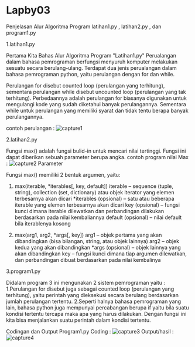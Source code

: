 # Lapby03
Penjelasan Alur Algoritma Program latihan1.py , latihan2.py , dan program1.py

1.latihan1.py

Pertama Kita Bahas Alur Algoritma Program "Latihan1.py"
Perualangan dalam bahasa pemrograman berfungsi menyuruh komputer melakukan sesuatu secara berulang-ulang. Terdapat dua jenis perualangan dalam bahasa pemrograman python, yaitu perulangan dengan for dan while.

Perulangan for disebut counted loop (perulangan yang terhitung), sementara perulangan while disebut uncounted loop (perulangan yang tak terhitung). Perbedaannya adalah perulangan for biasanya digunakan untuk mengulangi kode yang sudah diketahui banyak perulangannya. Sementara while untuk perulangan yang memiliki syarat dan tidak tentu berapa banyak perulangannya.

contoh perulangan :
![capture1](https://user-images.githubusercontent.com/46735232/52991188-3434c100-343e-11e9-8a61-3c11146b99b2.JPG)

2.latihan2.py

Fungsi max() adalah fungsi bulid-in untuk mencari nilai tertinggi. Fungsi ini dapat diberikan sebuah parameter berupa angka. 
contoh program nilai Max :
![capture2](https://user-images.githubusercontent.com/46735232/52991297-ac9b8200-343e-11e9-8bbc-90878adf99c2.JPG)
Parameter

Fungsi max() memiliki 2 bentuk argumen, yaitu:

1. max(iterable, *iterables[, key, default])
iterable – sequence (tuple, string), collection (set, dictionary) atau objek iterator yang elemen terbesarnya akan dicari
*iterables (opsional) – satu atau beberapa iterable yang elemen terbesarnya akan dicari
key (opsional) – fungsi kunci dimana iterable dilewatkan dan perbandingan dilakukan berdasarkan pada nilai kembaliannya
default (opsional) – nilai default bila iterablenya kosong

2. max(arg1, arg2, *args[, key])
arg1 – objek pertama yang akan dibandingkan (bisa bilangan, string, atau objek lainnya)
arg2 – objek kedua yang akan dibandingkan
*args (opsional) – objek lainnya yang akan dibandingkan
key – fungsi kunci dimana tiap argumen dilewatkan, dan perbandingan dibuat berdasarkan pada nilai kembalinya

3.program1.py

Didalam program 3 ini mengunakan 2 sistem pemrograman yaitu :
1.Perulangan for disebut juga sebagai counted loop (perulangan yang terhitung), yaitu perintah yang dieksekusi secara berulang berdasarkan jumlah perulangan tertentu.
2.Seperti halnya bahasa pemrograman yang lain, bahasa python juga mempunyai percabangan berupa if yaitu bila suatu kondisi tertentu tercapa maka apa yang harus dilakukan. Dengan fungsi ini kita bisa menjalankan suatu perintah dalam kondisi tertentu.

Codingan dan Output Program1.py
Coding :
![capture3](https://user-images.githubusercontent.com/46735232/52992288-a8716380-3442-11e9-9584-7acbf3b28dc1.JPG)
Output/hasil :
![capture4](https://user-images.githubusercontent.com/46735232/52992292-aa3b2700-3442-11e9-86bc-3058bdc84ee0.JPG)










  
